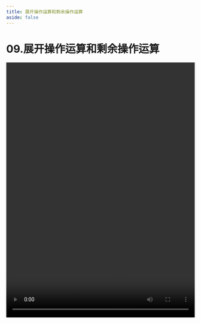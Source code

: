 ```yaml
---
title: 展开操作运算和剩余操作运算
aside: false
---
```


# 09.展开操作运算和剩余操作运算

<video autoplay src="http://qn.chinavanes.com/nodejs/module-2/09.展开操作运算和剩余操作运算.mp4" controls controlsList="nodownload" width="100%" height="680"/>

